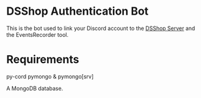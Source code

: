 # DSShop Authentication Bot

This is the bot used to link your Discord account to the [DSShop Server](https://github.com/DSShop/DSShop-Server) and the EventsRecorder tool.

# Requirements

py-cord
pymongo & pymongo[srv]

A MongoDB database.
